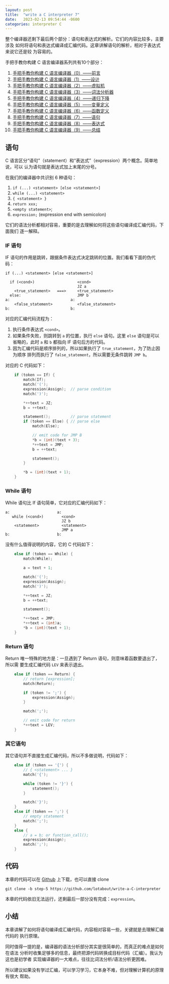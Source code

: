 ```yaml
---
layout: post
title:  "write a C interpreter 7"
date:   2023-02-13 09:54:44 -0600
categories: interpreter C
---
```


整个编译器还剩下最后两个部分：语句和表达式的解析。它们的内容比较多，主要涉及
如何将语句和表达式编译成汇编代码。这章讲解语句的解析，相对于表达式来说它还是较
为容易的。

<!--more-->
手把手教你构建 C 语言编译器系列共有10个部分：
1. [手把手教你构建 C 语言编译器（0）——前言](./write-a-C-interpreter-0.html)
2. [手把手教你构建 C 语言编译器（1）——设计](./2015/write-a-C-interpreter-1.html)
3. [手把手教你构建 C 语言编译器（2）——虚拟机](./2015/write-a-C-interpreter-2.html)
4. [手把手教你构建 C 语言编译器（3）——词法分析器](./2015/write-a-C-interpreter-3.html)
4. [手把手教你构建 C 语言编译器（4）——递归下降](./2016/write-a-C-interpreter-4.html)
5. [手把手教你构建 C 语言编译器（5）——变量定义](./2016/write-a-C-interpreter-5.html)
6. [手把手教你构建 C 语言编译器（6）——函数定义](./2016/write-a-C-interpreter-6.html)
7. [手把手教你构建 C 语言编译器（7）——语句](./2016/write-a-C-interpreter-7.html)
8. [手把手教你构建 C 语言编译器（8）——表达式](./2016/write-a-C-interpreter-8.html)
0. [手把手教你构建 C 语言编译器（9）——总结](./2016/write-a-C-interpreter-9.html)

## 语句

C 语言区分“语句”（statement）和“表达式”（expression）两个概念。简单地说，可以
认为语句就是表达式加上末尾的分号。

在我们的编译器中共识别 6 种语句：

1. `if (...) <statement> [else <statement>]`
2. `while (...) <statement>`
3. `{ <statement> }`
4. `return xxx;`
5. `<empty statement>`;
6. `expression;` (expression end with semicolon)

它们的语法分析都相对容易，重要的是去理解如何将这些语句编译成汇编代码，下面我们
逐一解释。

### IF 语句

IF 语句的作用是跳转，跟据条件表达式决定跳转的位置。我们看看下面的伪代码：

```
if (...) <statement> [else <statement>]

  if (<cond>)                   <cond>
                                JZ a
    <true_statement>   ===>     <true_statement>
  else:                         JMP b
a:                           a:
    <false_statement>           <false_statement>
b:                           b:
```

对应的汇编代码流程为：

1. 执行条件表达式 `<cond>`。
2. 如果条件失败，则跳转到 `a` 的位置，执行 `else` 语句。这里 `else` 语句是可以
   省略的，此时 `a` 和 `b` 都指向 IF 语句后方的代码。
3. 因为汇编代码是顺序排列的，所以如果执行了 `true_statement`，为了防止因为顺序
   排列而执行了 `false_statement`，所以需要无条件跳转 `JMP b`。

对应的 C 代码如下：

```c
    if (token == If) {
        match(If);
        match('(');
        expression(Assign);  // parse condition
        match(')');

        *++text = JZ;
        b = ++text;

        statement();         // parse statement
        if (token == Else) { // parse else
            match(Else);

            // emit code for JMP B
            *b = (int)(text + 3);
            *++text = JMP;
            b = ++text;

            statement();
        }

        *b = (int)(text + 1);
    }
```

### While 语句

While 语句比 If 语句简单，它对应的汇编代码如下：

```
a:                     a:
   while (<cond>)        <cond>
                         JZ b
    <statement>          <statement>
                         JMP a
b:                     b:
```

没有什么值得说明的内容，它的 C 代码如下：

```c
    else if (token == While) {
        match(While);

        a = text + 1;

        match('(');
        expression(Assign);
        match(')');

        *++text = JZ;
        b = ++text;

        statement();

        *++text = JMP;
        *++text = (int)a;
        *b = (int)(text + 1);
    }
```

### Return 语句

Return 唯一特殊的地方是：一旦遇到了 Return 语句，则意味着函数要退出了，所以需
要生成汇编代码 `LEV` 来表示退出。

```c
    else if (token == Return) {
        // return [expression];
        match(Return);

        if (token != ';') {
            expression(Assign);
        }

        match(';');

        // emit code for return
        *++text = LEV;
    }
```

### 其它语句

其它语句并不直接生成汇编代码，所以不多做说明，代码如下：

```c
    else if (token == '{') {
        // { <statement> ... }
        match('{');

        while (token != '}') {
            statement();
        }

        match('}');
    }
    else if (token == ';') {
        // empty statement
        match(';');
    }
    else {
        // a = b; or function_call();
        expression(Assign);
        match(';');
    }
```

## 代码

本章的代码可以在 [Github](https://github.com/lotabout/write-a-C-interpreter/tree/step-5) 上下载，也可以直接 clone

```
git clone -b step-5 https://github.com/lotabout/write-a-C-interpreter
```

本章的代码依旧无法运行，还剩最后一部分没有完成：`expression`。

## 小结

本章讲解了如何将语句编译成汇编代码，内容相对容易一些，关键就是去理解汇编代码的
执行原理。

同时值得一提的是，编译器的语法分析部分其实是很简单的，而真正的难点是如何在语法
分析时收集足够多的信息，最终把源代码转换成目标代码（汇编）。我认为这也是初学者
实现编译器的一大难点，往往比词法分析/语法分析更困难。

所以建议如果没有学过汇编，可以学习学习，它本身不难，但对理解计算机的原理有很大
帮助。
